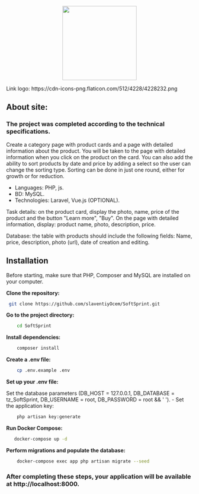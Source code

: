 <p align="center"><a href="https://laravel.com" target="_blank"><img src="https://cdn-icons-png.flaticon.com/512/4228/4228232.png" width="200"></a></p>
<p>Link logo: https://cdn-icons-png.flaticon.com/512/4228/4228232.png</p>


## About site:
<h3>The project was completed according to the technical specifications.</h3>

<p>Create a category page with product cards and a page with detailed information about the product. You will be taken to the page with detailed information when you click on the product on the card. You can also add the ability to sort products by date and price by adding a select so the user can change the sorting type. Sorting can be done in just one round, either for growth or for reduction.</p>


- Languages: PHP, js.
- BD: MySQL.
- Technologies: Laravel, Vue.js (OPTIONAL).


<p>Task details: on the product card, display the photo, name, price of the product and the button "Learn more", "Buy". On the page with detailed information, display: product name, photo, description, price.</p>

<p>Database: the table with products should include the following fields: Name, price, description, photo (url), date of creation and editing.<p></p>

## Installation

<p>Before starting, make sure that PHP, Composer and MySQL are installed on your computer.</p>

**Clone the repository:**

```bash
 git clone https://github.com/slaventiyOcem/SoftSprint.git
```
**Go to the project directory:**

```bash
    cd SoftSprint
```
**Install dependencies:**

```bash
    composer install
```

**Create a .env file:**

```bash
    cp .env.example .env
```

**Set up your .env file:**

Set the database parameters (DB_HOST = 127.0.0.1, DB_DATABASE = tz_SoftSprint, DB_USERNAME = root, DB_PASSWORD = root && ' ').
     - Set the application key:

```bash
    php artisan key:generate
```
**Run Docker Compose:**

 ```bash
    docker-compose up -d
 ```
**Perform migrations and populate the database:**

```bash
    docker-compose exec app php artisan migrate --seed
```


 <h3>After completing these steps, your application will be available at http://localhost:8000.</h3>
